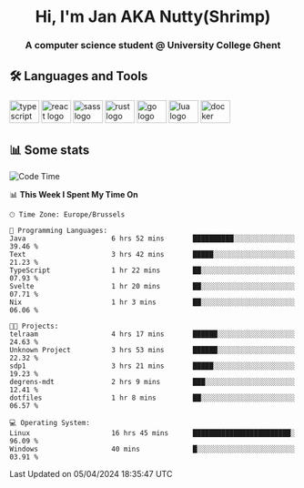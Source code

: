 <h1 align="center">Hi, I'm Jan AKA Nutty(Shrimp)</h1>
<h3 align="center">A computer science student @ University College Ghent</h3>

<h2 align="left">🛠️ Languages and Tools</h2>

###

<div align="left">
  <img src="https://cdn.jsdelivr.net/gh/devicons/devicon/icons/typescript/typescript-original.svg" height="40" width="52" alt="typescript logo"  />
  <img src="https://cdn.jsdelivr.net/gh/devicons/devicon/icons/react/react-original.svg" height="40" width="52" alt="react logo"  />
  <img src="https://cdn.jsdelivr.net/gh/devicons/devicon/icons/sass/sass-original.svg" height="40" width="52" alt="sass logo"  />
  <img src="https://cdn.jsdelivr.net/gh/devicons/devicon@latest/icons/rust/rust-original.svg" height="40" width="52" alt="rust logo" />
  <img src="https://cdn.jsdelivr.net/gh/devicons/devicon/icons/go/go-original.svg" height="40" width="52" alt="go logo"  />
  <img src="https://cdn.jsdelivr.net/gh/devicons/devicon/icons/lua/lua-original.svg" height="40" width="52" alt="lua logo"  />
  <img src="https://cdn.jsdelivr.net/gh/devicons/devicon/icons/docker/docker-original.svg" height="40" width="52" alt="docker logo"  />
</div>

<h2>📊 Some stats</h2>

<!--START_SECTION:waka-->
![Code Time](http://img.shields.io/badge/Code%20Time-4%2C345%20hrs%2029%20mins-blue)

📊 **This Week I Spent My Time On** 

```text
🕑︎ Time Zone: Europe/Brussels

💬 Programming Languages: 
Java                     6 hrs 52 mins       ██████████░░░░░░░░░░░░░░░   39.46 % 
Text                     3 hrs 42 mins       █████░░░░░░░░░░░░░░░░░░░░   21.23 % 
TypeScript               1 hr 22 mins        ██░░░░░░░░░░░░░░░░░░░░░░░   07.93 % 
Svelte                   1 hr 20 mins        ██░░░░░░░░░░░░░░░░░░░░░░░   07.71 % 
Nix                      1 hr 3 mins         ██░░░░░░░░░░░░░░░░░░░░░░░   06.06 % 

🐱‍💻 Projects: 
telraam                  4 hrs 17 mins       ██████░░░░░░░░░░░░░░░░░░░   24.63 % 
Unknown Project          3 hrs 53 mins       ██████░░░░░░░░░░░░░░░░░░░   22.32 % 
sdp1                     3 hrs 21 mins       █████░░░░░░░░░░░░░░░░░░░░   19.23 % 
degrens-mdt              2 hrs 9 mins        ███░░░░░░░░░░░░░░░░░░░░░░   12.41 % 
dotfiles                 1 hr 8 mins         ██░░░░░░░░░░░░░░░░░░░░░░░   06.57 % 

💻 Operating System: 
Linux                    16 hrs 45 mins      ████████████████████████░   96.09 % 
Windows                  40 mins             █░░░░░░░░░░░░░░░░░░░░░░░░   03.91 % 
```


 Last Updated on 05/04/2024 18:35:47 UTC
<!--END_SECTION:waka-->
